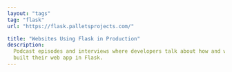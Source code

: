 ```yaml
---
layout: "tags"
tag: "flask"
url: "https://flask.palletsprojects.com/"

title: "Websites Using Flask in Production"
description:
  Podcast episodes and interviews where developers talk about how and why they
  built their web app in Flask.
---
```

